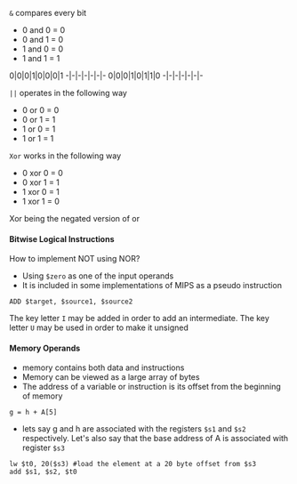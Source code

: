 `&` compares every bit   
- 0 and 0 = 0
- 0 and 1 = 0
- 1 and 0 = 0
- 1 and 1 = 1

0|0|0|1|0|0|0|1
-|-|-|-|-|-|-
0|0|0|1|0|1|1|0
-|-|-|-|-|-|-

`||` operates in the following way
- 0 or 0 = 0
- 0 or 1 = 1
- 1 or 0 = 1
- 1 or 1 = 1

`Xor` works in the following way
- 0 xor 0 = 0
- 0 xor 1 = 1
- 1 xor 0 = 1
- 1 xor 1 = 0

Xor being the negated version of or

<h4>Bitwise Logical Instructions</h4>

How to implement NOT using NOR?
- Using `$zero` as one of the input operands
- It is included in some implementations of MIPS as a pseudo instruction

```
ADD $target, $source1, $source2
```

The key letter `I` may be added in order to add an intermediate. 
The key letter `U` may be used in order to make it unsigned

<h4>Memory Operands</h4>

- memory contains both data and instructions
- Memory can be viewed as a large array of bytes
- The address of a variable or instruction is its offset from the beginning of memory


`g = h + A[5]`
- lets say g and h are associated with the registers `$s1` and `$s2` respectively. Let's also say that the base address of A is associated with register `$s3`

```
lw $t0, 20($s3) #load the element at a 20 byte offset from $s3
add $s1, $s2, $t0
```

